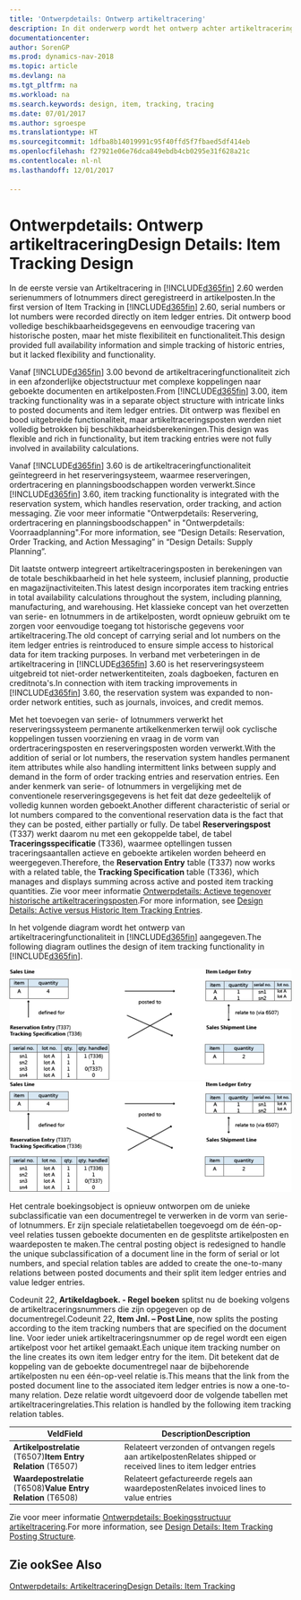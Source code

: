 ```yaml
---
title: 'Ontwerpdetails: Ontwerp artikeltracering'
description: In dit onderwerp wordt het ontwerp achter artikeltracering in [!INCLUDE[d365fin](includes/d365fin_md.md)] beschreven.
documentationcenter: 
author: SorenGP
ms.prod: dynamics-nav-2018
ms.topic: article
ms.devlang: na
ms.tgt_pltfrm: na
ms.workload: na
ms.search.keywords: design, item, tracking, tracing
ms.date: 07/01/2017
ms.author: sgroespe
ms.translationtype: HT
ms.sourcegitcommit: 1dfba8b14019991c95f40ffd5f7fbaed5df414eb
ms.openlocfilehash: f27921e06e76dca849ebdb4cb0295e31f628a21c
ms.contentlocale: nl-nl
ms.lasthandoff: 12/01/2017

---
```

# <a name="design-details-item-tracking-design"></a><span data-ttu-id="df45b-103">Ontwerpdetails: Ontwerp artikeltracering</span><span class="sxs-lookup"><span data-stu-id="df45b-103">Design Details: Item Tracking Design</span></span>
<span data-ttu-id="df45b-104">In de eerste versie van Artikeltracering in [!INCLUDE[d365fin](includes/d365fin_md.md)] 2.60 werden serienummers of lotnummers direct geregistreerd in artikelposten.</span><span class="sxs-lookup"><span data-stu-id="df45b-104">In the first version of Item Tracking in [!INCLUDE[d365fin](includes/d365fin_md.md)] 2.60, serial numbers or lot numbers were recorded directly on item ledger entries.</span></span> <span data-ttu-id="df45b-105">Dit ontwerp bood volledige beschikbaarheidsgegevens en eenvoudige tracering van historische posten, maar het miste flexibiliteit en functionaliteit.</span><span class="sxs-lookup"><span data-stu-id="df45b-105">This design provided full availability information and simple tracking of historic entries, but it lacked flexibility and functionality.</span></span>  

<span data-ttu-id="df45b-106">Vanaf [!INCLUDE[d365fin](includes/d365fin_md.md)] 3.00 bevond de artikeltraceringfunctionaliteit zich in een afzonderlijke objectstructuur met complexe koppelingen naar geboekte documenten en artikelposten.</span><span class="sxs-lookup"><span data-stu-id="df45b-106">From [!INCLUDE[d365fin](includes/d365fin_md.md)] 3.00, item tracking functionality was in a separate object structure with intricate links to posted documents and item ledger entries.</span></span> <span data-ttu-id="df45b-107">Dit ontwerp was flexibel en bood uitgebreide functionaliteit, maar artikeltraceringsposten werden niet volledig betrokken bij beschikbaarheidsberekeningen.</span><span class="sxs-lookup"><span data-stu-id="df45b-107">This design was flexible and rich in functionality, but item tracking entries were not fully involved in availability calculations.</span></span>  

<span data-ttu-id="df45b-108">Vanaf [!INCLUDE[d365fin](includes/d365fin_md.md)] 3.60 is de artikeltraceringfunctionaliteit geïntegreerd in het reserveringsysteem, waarmee reserveringen, ordertracering en planningsboodschappen worden verwerkt.</span><span class="sxs-lookup"><span data-stu-id="df45b-108">Since [!INCLUDE[d365fin](includes/d365fin_md.md)] 3.60, item tracking functionality is integrated with the reservation system, which handles reservation, order tracking, and action messaging.</span></span> <span data-ttu-id="df45b-109">Zie voor meer informatie "Ontwerpdetails: Reservering, ordertracering en planningsboodschappen" in "Ontwerpdetails: Voorraadplanning".</span><span class="sxs-lookup"><span data-stu-id="df45b-109">For more information, see “Design Details: Reservation, Order Tracking, and Action Messaging” in “Design Details: Supply Planning”.</span></span>  

<span data-ttu-id="df45b-110">Dit laatste ontwerp integreert artikeltraceringsposten in berekeningen van de totale beschikbaarheid in het hele systeem, inclusief planning, productie en magazijnactiviteiten.</span><span class="sxs-lookup"><span data-stu-id="df45b-110">This latest design incorporates item tracking entries in total availability calculations throughout the system, including planning, manufacturing, and warehousing.</span></span> <span data-ttu-id="df45b-111">Het klassieke concept van het overzetten van serie- en lotnummers in de artikelposten, wordt opnieuw gebruikt om te zorgen voor eenvoudige toegang tot historische gegevens voor artikeltracering.</span><span class="sxs-lookup"><span data-stu-id="df45b-111">The old concept of carrying serial and lot numbers on the item ledger entries is reintroduced to ensure simple access to historical data for item tracking purposes.</span></span> <span data-ttu-id="df45b-112">In verband met verbeteringen in de artikeltracering in [!INCLUDE[d365fin](includes/d365fin_md.md)] 3.60 is het reserveringsysteem uitgebreid tot niet-order netwerkentiteiten, zoals dagboeken, facturen en creditnota's.</span><span class="sxs-lookup"><span data-stu-id="df45b-112">In connection with item tracking improvements in [!INCLUDE[d365fin](includes/d365fin_md.md)] 3.60, the reservation system was expanded to non-order network entities, such as journals, invoices, and credit memos.</span></span>  

<span data-ttu-id="df45b-113">Met het toevoegen van serie- of lotnummers verwerkt het reserveringssysteem permanente artikelkenmerken terwijl ook cyclische koppelingen tussen voorziening en vraag in de vorm van ordertraceringsposten en reserveringsposten worden verwerkt.</span><span class="sxs-lookup"><span data-stu-id="df45b-113">With the addition of serial or lot numbers, the reservation system handles permanent item attributes while also handling intermittent links between supply and demand in the form of order tracking entries and reservation entries.</span></span> <span data-ttu-id="df45b-114">Een ander kenmerk van serie- of lotnummers in vergelijking met de conventionele reserveringsgegevens is het feit dat deze gedeeltelijk of volledig kunnen worden geboekt.</span><span class="sxs-lookup"><span data-stu-id="df45b-114">Another different characteristic of serial or lot numbers compared to the conventional reservation data is the fact that they can be posted, either partially or fully.</span></span> <span data-ttu-id="df45b-115">De tabel **Reserveringspost** (T337) werkt daarom nu met een gekoppelde tabel, de tabel **Traceringsspecificatie** (T336), waarmee optellingen tussen traceringsaantallen actieve en geboekte artikelen worden beheerd en weergegeven.</span><span class="sxs-lookup"><span data-stu-id="df45b-115">Therefore, the **Reservation Entry** table (T337) now works with a related table, the **Tracking Specification** table (T336), which manages and displays summing across active and posted item tracking quantities.</span></span> <span data-ttu-id="df45b-116">Zie voor meer informatie [Ontwerpdetails: Actieve tegenover historische artikeltraceringsposten](design-details-active-versus-historic-item-tracking-entries.md).</span><span class="sxs-lookup"><span data-stu-id="df45b-116">For more information, see [Design Details: Active versus Historic Item Tracking Entries](design-details-active-versus-historic-item-tracking-entries.md).</span></span>  

<span data-ttu-id="df45b-117">In het volgende diagram wordt het ontwerp van artikeltraceringfunctionaliteit in [!INCLUDE[d365fin](includes/d365fin_md.md)] aangegeven.</span><span class="sxs-lookup"><span data-stu-id="df45b-117">The following diagram outlines the design of item tracking functionality in [!INCLUDE[d365fin](includes/d365fin_md.md)].</span></span>  

<span data-ttu-id="df45b-118">![Artikeltraceringontwerp](media/design_details_item_tracking_design.png "design_details_item_tracking_design")</span><span class="sxs-lookup"><span data-stu-id="df45b-118">![Item tracking design](media/design_details_item_tracking_design.png "design_details_item_tracking_design")</span></span>  

<span data-ttu-id="df45b-119">Het centrale boekingsobject is opnieuw ontworpen om de unieke subclassificatie van een documentregel te verwerken in de vorm van serie- of lotnummers. Er zijn speciale relatietabellen toegevoegd om de één-op-veel relaties tussen geboekte documenten en de gesplitste artikelposten en waardeposten te maken.</span><span class="sxs-lookup"><span data-stu-id="df45b-119">The central posting object is redesigned to handle the unique subclassification of a document line in the form of serial or lot numbers, and special relation tables are added to create the one-to-many relations between posted documents and their split item ledger entries and value ledger entries.</span></span>  

<span data-ttu-id="df45b-120">Codeunit 22, **Artikeldagboek. - Regel boeken** splitst nu de boeking volgens de artikeltraceringsnummers die zijn opgegeven op de documentregel.</span><span class="sxs-lookup"><span data-stu-id="df45b-120">Codeunit 22, **Item Jnl. – Post Line**, now splits the posting according to the item tracking numbers that are specified on the document line.</span></span> <span data-ttu-id="df45b-121">Voor ieder uniek artikeltraceringsnummer op de regel wordt een eigen artikelpost voor het artikel gemaakt.</span><span class="sxs-lookup"><span data-stu-id="df45b-121">Each unique item tracking number on the line creates its own item ledger entry for the item.</span></span> <span data-ttu-id="df45b-122">Dit betekent dat de koppeling van de geboekte documentregel naar de bijbehorende artikelposten nu een één-op-veel relatie is.</span><span class="sxs-lookup"><span data-stu-id="df45b-122">This means that the link from the posted document line to the associated item ledger entries is now a one-to-many relation.</span></span> <span data-ttu-id="df45b-123">Deze relatie wordt uitgevoerd door de volgende tabellen met artikeltraceringrelaties.</span><span class="sxs-lookup"><span data-stu-id="df45b-123">This relation is handled by the following item tracking relation tables.</span></span>  

|<span data-ttu-id="df45b-124">Veld</span><span class="sxs-lookup"><span data-stu-id="df45b-124">Field</span></span>|<span data-ttu-id="df45b-125">Description</span><span class="sxs-lookup"><span data-stu-id="df45b-125">Description</span></span>|  
|---------------|---------------------------------------|  
|<span data-ttu-id="df45b-126">**Artikelpostrelatie** (T6507)</span><span class="sxs-lookup"><span data-stu-id="df45b-126">**Item Entry Relation** (T6507)</span></span>|<span data-ttu-id="df45b-127">Relateert verzonden of ontvangen regels aan artikelposten</span><span class="sxs-lookup"><span data-stu-id="df45b-127">Relates shipped or received lines to item ledger entries</span></span>|  
|<span data-ttu-id="df45b-128">**Waardepostrelatie** (T6508)</span><span class="sxs-lookup"><span data-stu-id="df45b-128">**Value Entry Relation** (T6508)</span></span>|<span data-ttu-id="df45b-129">Relateert gefactureerde regels aan waardeposten</span><span class="sxs-lookup"><span data-stu-id="df45b-129">Relates invoiced lines to value entries</span></span>|  

<span data-ttu-id="df45b-130">Zie voor meer informatie [Ontwerpdetails: Boekingsstructuur artikeltracering](design-details-item-tracking-posting-structure.md).</span><span class="sxs-lookup"><span data-stu-id="df45b-130">For more information, see [Design Details: Item Tracking Posting Structure](design-details-item-tracking-posting-structure.md).</span></span>  

## <a name="see-also"></a><span data-ttu-id="df45b-131">Zie ook</span><span class="sxs-lookup"><span data-stu-id="df45b-131">See Also</span></span>  
[<span data-ttu-id="df45b-132">Ontwerpdetails: Artikeltracering</span><span class="sxs-lookup"><span data-stu-id="df45b-132">Design Details: Item Tracking</span></span>](design-details-item-tracking.md)

